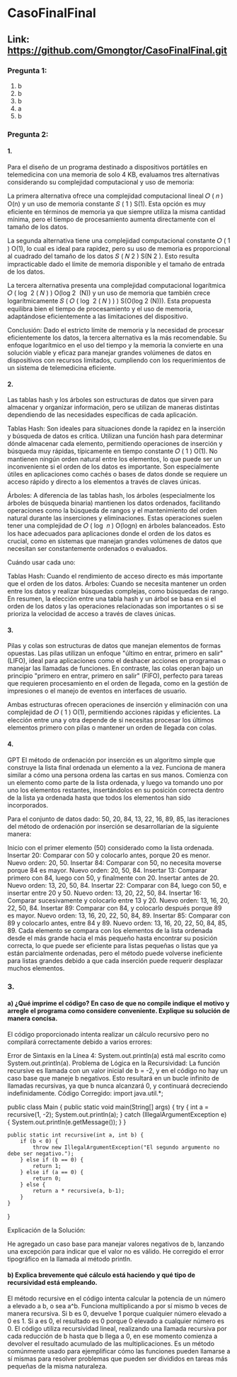 # CasoFinalFinal
## Link: https://github.com/Gmongtor/CasoFinalFinal.git
### Pregunta 1:
1. b
2. b
3. b
4. a
5. b
### Pregunta 2:
#### 1. 
Para el diseño de un programa destinado a dispositivos portátiles en telemedicina con una memoria de solo 4 KB, evaluamos tres alternativas considerando su complejidad computacional y uso de memoria:

La primera alternativa ofrece una complejidad computacional lineal 
𝑂
(
𝑛
)
O(n) y un uso de memoria constante 
𝑆
(
1
)
S(1). Esta opción es muy eficiente en términos de memoria ya que siempre utiliza la misma cantidad mínima, pero el tiempo de procesamiento aumenta directamente con el tamaño de los datos.

La segunda alternativa tiene una complejidad computacional constante 
𝑂
(
1
)
O(1), lo cual es ideal para rapidez, pero su uso de memoria es proporcional al cuadrado del tamaño de los datos 
𝑆
(
𝑁
2
)
S(N 
2
 ). Esto resulta impracticable dado el límite de memoria disponible y el tamaño de entrada de los datos.

La tercera alternativa presenta una complejidad computacional logarítmica 
𝑂
(
log
⁡
2
(
𝑁
)
)
O(log 
2
​
 (N)) y un uso de memoria que también crece logarítmicamente 
𝑆
(
𝑂
(
log
⁡
2
(
𝑁
)
)
)
S(O(log 
2
​
 (N))). Esta propuesta equilibra bien el tiempo de procesamiento y el uso de memoria, adaptándose eficientemente a las limitaciones del dispositivo.

Conclusión:
Dado el estricto límite de memoria y la necesidad de procesar eficientemente los datos, la tercera alternativa es la más recomendable. Su enfoque logarítmico en el uso del tiempo y la memoria la convierte en una solución viable y eficaz para manejar grandes volúmenes de datos en dispositivos con recursos limitados, cumpliendo con los requerimientos de un sistema de telemedicina eficiente.
#### 2. 
Las tablas hash y los árboles son estructuras de datos que sirven para almacenar y organizar información, pero se utilizan de maneras distintas dependiendo de las necesidades específicas de cada aplicación.

Tablas Hash: Son ideales para situaciones donde la rapidez en la inserción y búsqueda de datos es crítica. Utilizan una función hash para determinar dónde almacenar cada elemento, permitiendo operaciones de inserción y búsqueda muy rápidas, típicamente en tiempo constante 
𝑂
(
1
)
O(1). No mantienen ningún orden natural entre los elementos, lo que puede ser un inconveniente si el orden de los datos es importante. Son especialmente útiles en aplicaciones como cachés o bases de datos donde se requiere un acceso rápido y directo a los elementos a través de claves únicas.

Árboles: A diferencia de las tablas hash, los árboles (especialmente los árboles de búsqueda binaria) mantienen los datos ordenados, facilitando operaciones como la búsqueda de rangos y el mantenimiento del orden natural durante las inserciones y eliminaciones. Estas operaciones suelen tener una complejidad de 
𝑂
(
log
⁡
𝑛
)
O(logn) en árboles balanceados. Esto los hace adecuados para aplicaciones donde el orden de los datos es crucial, como en sistemas que manejan grandes volúmenes de datos que necesitan ser constantemente ordenados o evaluados.

Cuándo usar cada uno:

Tablas Hash: Cuando el rendimiento de acceso directo es más importante que el orden de los datos.
Árboles: Cuando se necesita mantener un orden entre los datos y realizar búsquedas complejas, como búsquedas de rango.
En resumen, la elección entre una tabla hash y un árbol se basa en si el orden de los datos y las operaciones relacionadas son importantes o si se prioriza la velocidad de acceso a través de claves únicas.
#### 3. 
Pilas y colas son estructuras de datos que manejan elementos de formas opuestas. Las pilas utilizan un enfoque "último en entrar, primero en salir" (LIFO), ideal para aplicaciones como el deshacer acciones en programas o manejar las llamadas de funciones. En contraste, las colas operan bajo un principio "primero en entrar, primero en salir" (FIFO), perfecto para tareas que requieren procesamiento en el orden de llegada, como en la gestión de impresiones o el manejo de eventos en interfaces de usuario.

Ambas estructuras ofrecen operaciones de inserción y eliminación con una complejidad de 
𝑂
(
1
)
O(1), permitiendo acciones rápidas y eficientes. La elección entre una y otra depende de si necesitas procesar los últimos elementos primero con pilas o mantener un orden de llegada con colas.
#### 4. 
GPT
El método de ordenación por inserción es un algoritmo simple que construye la lista final ordenada un elemento a la vez. Funciona de manera similar a cómo una persona ordena las cartas en sus manos. Comienza con un elemento como parte de la lista ordenada, y luego va tomando uno por uno los elementos restantes, insertándolos en su posición correcta dentro de la lista ya ordenada hasta que todos los elementos han sido incorporados.

Para el conjunto de datos dado: 50, 20, 84, 13, 22, 16, 89, 85, las iteraciones del método de ordenación por inserción se desarrollarían de la siguiente manera:

Inicio con el primer elemento (50) considerado como la lista ordenada.
Insertar 20: Comparar con 50 y colocarlo antes, porque 20 es menor. Nuevo orden: 20, 50.
Insertar 84: Comparar con 50, no necesita moverse porque 84 es mayor. Nuevo orden: 20, 50, 84.
Insertar 13: Comparar primero con 84, luego con 50, y finalmente con 20. Insertar antes de 20. Nuevo orden: 13, 20, 50, 84.
Insertar 22: Comparar con 84, luego con 50, e insertar entre 20 y 50. Nuevo orden: 13, 20, 22, 50, 84.
Insertar 16: Comparar sucesivamente y colocarlo entre 13 y 20. Nuevo orden: 13, 16, 20, 22, 50, 84.
Insertar 89: Comparar con 84, y colocarlo después porque 89 es mayor. Nuevo orden: 13, 16, 20, 22, 50, 84, 89.
Insertar 85: Comparar con 89 y colocarlo antes, entre 84 y 89. Nuevo orden: 13, 16, 20, 22, 50, 84, 85, 89.
Cada elemento se compara con los elementos de la lista ordenada desde el más grande hacia el más pequeño hasta encontrar su posición correcta, lo que puede ser eficiente para listas pequeñas o listas que ya están parcialmente ordenadas, pero el método puede volverse ineficiente para listas grandes debido a que cada inserción puede requerir desplazar muchos elementos.
### 3.
#### a) ¿Qué imprime el código? En caso de que no compile indique el motivo y arregle el programa como considere conveniente. Explique su solución de manera concisa.
El código proporcionado intenta realizar un cálculo recursivo pero no compilará correctamente debido a varios errores:

Error de Sintaxis en la Línea 4:
System.out.println(a) está mal escrito como System.out.println(a).
Problema de Lógica en la Recursividad:
La función recursive es llamada con un valor inicial de b = -2, y en el código no hay un caso base que maneje b negativos. Esto resultará en un bucle infinito de llamadas recursivas, ya que b nunca alcanzará 0, y continuará decreciendo indefinidamente.
Código Corregido:
import java.util.*;

public class Main {
    public static void main(String[] args) {
        try {
            int a = recursive(1, -2);
            System.out.println(a);
        } catch (IllegalArgumentException e) {
            System.out.println(e.getMessage());
        }
    }

    public static int recursive(int a, int b) {
        if (b < 0) {
            throw new IllegalArgumentException("El segundo argumento no debe ser negativo.");
        } else if (b == 0) {
            return 1;
        } else if (a == 0) {
            return 0;
        } else {
            return a * recursive(a, b-1);
        }
    }
}

Explicación de la Solución:

He agregado un caso base para manejar valores negativos de b, lanzando una excepción para indicar que el valor no es válido.
He corregido el error tipográfico en la llamada al método println.

#### b) Explica brevemente qué cálculo está haciendo y qué tipo de recursividad está empleando.
El método recursive en el código intenta calcular la potencia de un número a elevado a b, o sea a^b. Funciona multiplicando a por sí mismo b veces de manera recursiva. Si b es 0, devuelve 1 porque cualquier número elevado a 0 es 1. Si a es 0, el resultado es 0 porque 0 elevado a cualquier número es 0. El código utiliza recursividad lineal, realizando una llamada recursiva por cada reducción de b hasta que b llega a 0, en ese momento comienza a devolver el resultado acumulado de las multiplicaciones. Es un método comúnmente usado para ejemplificar cómo las funciones pueden llamarse a sí mismas para resolver problemas que pueden ser divididos en tareas más pequeñas de la misma naturaleza.
